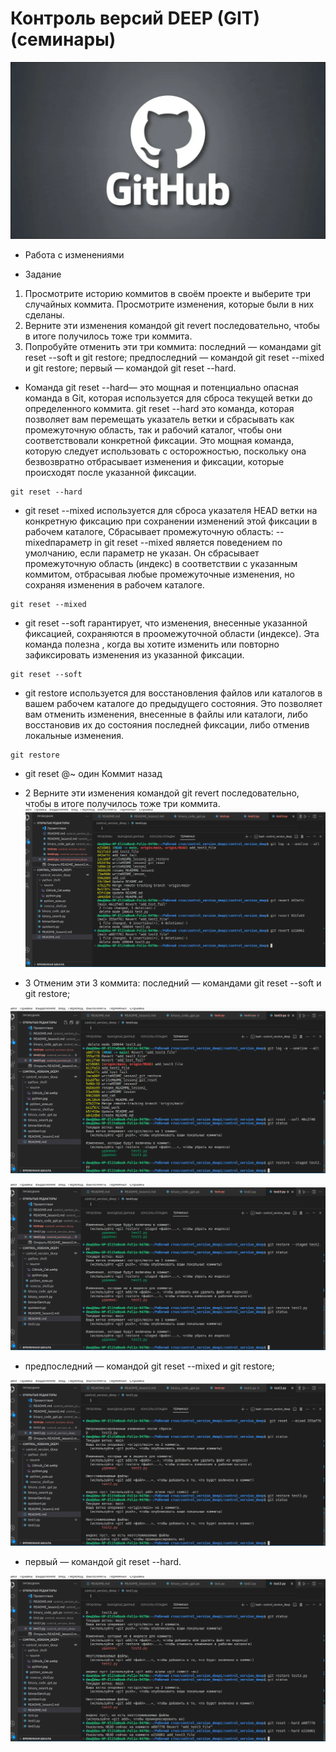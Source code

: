 # Контроль версий DEEP (GIT) (семинары)

![DEEP_CONTROL_VERSION](https://github.com/DRain777/control_version_deep/blob/main/python_shell/source/GitHub_Cat.webp)

* Работа с изменениями 

* Задание 
1. Просмотрите историю коммитов в своём проекте и выберите три случайных коммита. Просмотрите изменения, которые были в них сделаны.
2. Верните эти изменения командой git revert последовательно, чтобы в итоге получилось тоже три коммита.
3. Попробуйте отменить эти три коммита:
 последний — командами git reset --soft и git restore;
 предпоследний — командой git reset --mixed и git restore;
 первый — командой git reset --hard.

* Команда git reset --hard— это мощная и потенциально опасная команда в Git, которая          используется для сброса текущей ветки до определенного коммита.
git reset --hard это команда, которая позволяет вам перемещать указатель ветки и сбрасывать как промежуточную область, так и рабочий каталог, чтобы они соответствовали конкретной фиксации. Это мощная команда, которую следует использовать с осторожностью, поскольку она безвозвратно отбрасывает изменения и фиксации, которые происходят после указанной фиксации.

```
git reset --hard
```
*  git reset --mixed используется для сброса указателя HEAD ветки на конкретную фиксацию при сохранении изменений этой фиксации в рабочем каталоге,
Сбрасывает промежуточную область: --mixedпараметр in git reset --mixed является поведением по умолчанию, если параметр не указан. Он сбрасывает промежуточную область (индекс) в соответствии с указанным коммитом, отбрасывая любые промежуточные изменения, но сохраняя изменения в рабочем каталоге.
```
git reset --mixed
```
* git reset --soft гарантирует, что изменения, внесенные указанной фиксацией, сохраняются в    проомежуточной области (индексе). 
 Эта команда полезна , когда вы хотите изменить или повторно зафиксировать изменения из указанной фиксации.
```
git reset --soft
```
* git restore используется для восстановления файлов или каталогов в вашем рабочем каталоге до предыдущего состояния. Это позволяет вам отменить изменения, внесенные в файлы или каталоги, либо восстановив их до состояния последней фиксации, либо отменив локальные изменения.
```
git restore 
```
* git reset @~ один Коммит назад




 * 2 Верните эти изменения командой git revert последовательно, чтобы в итоге получилось тоже  три коммита.
![DEEP_CONTROL_VERSION](https://github.com/DRain777/control_version_deep/blob/main/python_shell/source/1_git_revert_3commit.png)



* 3  Отменим эти 3 коммита:
    последний — командами git reset --soft и git restore;


![DEEP_CONTROL_VERSION](https://github.com/DRain777/control_version_deep/blob/main/python_shell/source/2_reset_soft.png)

![DEEP_CONTROL_VERSION](https://github.com/DRain777/control_version_deep/blob/main/python_shell/source/3_Restore_staged.png)

 * предпоследний — командой git reset --mixed и git restore;

![DEEP_CONTROL_VERSION](https://github.com/DRain777/control_version_deep/blob/main/python_shell/source/4.png)



* первый — командой git reset --hard.

![DEEP_CONTROL_VERSION](https://github.com/DRain777/control_version_deep/blob/main/python_shell/source/5.png)











    















